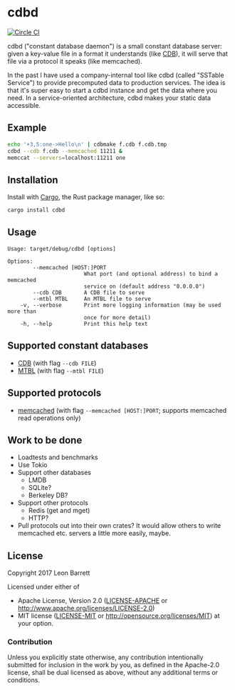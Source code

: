 # cdbd

[![Circle CI](https://circleci.com/gh/leon-barrett/cdbd.svg?style=shield&circle-token=:circle-token)](https://circleci.com/gh/leon-barrett/cdbd)

cdbd ("constant database daemon") is a small constant database server: given a
key-value file in a format it understands (like [CDB][]), it will serve that
file via a protocol it speaks (like memcached).

In the past I have used a company-internal tool like cdbd (called "SSTable
Service") to provide precomputed data to production services. The idea is that
it's super easy to start a cdbd instance and get the data where you need. In a
service-oriented architecture, cdbd makes your static data accessible.

## Example

```sh
echo '+3,5:one->Hello\n' | cdbmake f.cdb f.cdb.tmp
cdbd --cdb f.cdb --memcached 11211 &
memccat --servers=localhost:11211 one
```

## Installation

Install with [Cargo][], the Rust package manager, like so:

```sh
cargo install cdbd
```

## Usage

```
Usage: target/debug/cdbd [options]

Options:
        --memcached [HOST:]PORT
                        What port (and optional address) to bind a memcached
                        service on (default address "0.0.0.0")
        --cdb CDB       A CDB file to serve
        --mtbl MTBL     An MTBL file to serve
    -v, --verbose       Print more logging information (may be used more than
                        once for more detail)
    -h, --help          Print this help text
```

## Supported constant databases

* [CDB][] (with flag `--cdb FILE`)
* [MTBL][] (with flag `--mtbl FILE`)

## Supported protocols

* [memcached][] (with flag `--memcached [HOST:]PORT`; supports memcached read operations only)

## Work to be done

* Loadtests and benchmarks
* Use Tokio
* Support other databases
  * LMDB
  * SQLite?
  * Berkeley DB?
* Support other protocols
  * Redis (get and mget)
  * HTTP?
* Pull protocols out into their own crates? It would allow others to
  write memcached etc. servers a little more easily, maybe.

## License

Copyright 2017 Leon Barrett

Licensed under either of
 * Apache License, Version 2.0 ([LICENSE-APACHE](LICENSE-APACHE) or http://www.apache.org/licenses/LICENSE-2.0)
 * MIT license ([LICENSE-MIT](LICENSE-MIT) or http://opensource.org/licenses/MIT)
at your option.

### Contribution

Unless you explicitly state otherwise, any contribution intentionally submitted
for inclusion in the work by you, as defined in the Apache-2.0 license, shall be dual licensed as above, without any
additional terms or conditions.

[Cargo]: http://doc.crates.io/
[CDB]: http://www.corpit.ru/mjt/tinycdb.html
[MTBL]: https://github.com/farsightsec/mtbl
[memcached]: https://memcached.org/
